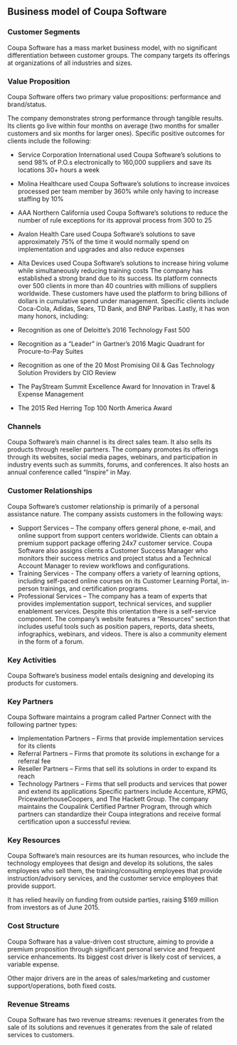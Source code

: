 Business model of Coupa Software
--------------------------------

 ### Customer Segments

 Coupa Software has a mass market business model, with no significant differentiation between customer groups. The company targets its offerings at organizations of all industries and sizes.

 ### Value Proposition

 Coupa Software offers two primary value propositions: performance and brand/status.

 The company demonstrates strong performance through tangible results. Its clients go live within four months on average (two months for smaller customers and six months for larger ones). Specific positive outcomes for clients include the following:

  * Service Corporation International used Coupa Software’s solutions to send 98% of P.O.s electronically to 160,000 suppliers and save its locations 30+ hours a week
 * Molina Healthcare used Coupa Software’s solutions to increase invoices processed per team member by 360% while only having to increase staffing by 10%
 * AAA Northern California used Coupa Software’s solutions to reduce the number of rule exceptions for its approval process from 300 to 25
 * Avalon Health Care used Coupa Software’s solutions to save approximately 75% of the time it would normally spend on implementation and upgrades and also reduce expenses
 * Alta Devices used Coupa Software’s solutions to increase hiring volume while simultaneously reducing training costs
  The company has established a strong brand due to its success. Its platform connects over 500 clients in more than 40 countries with millions of suppliers worldwide. These customers have used the platform to bring billions of dollars in cumulative spend under management. Specific clients include Coca-Cola, Adidas, Sears, TD Bank, and BNP Paribas. Lastly, it has won many honors, including:

  * Recognition as one of Deloitte’s 2016 Technology Fast 500
 * Recognition as a “Leader” in Gartner’s 2016 Magic Quadrant for Procure-to-Pay Suites
 * Recognition as one of the 20 Most Promising Oil & Gas Technology Solution Providers by CIO Review
 * The PayStream Summit Excellence Award for Innovation in Travel & Expense Management
 * The 2015 Red Herring Top 100 North America Award
  ### Channels

 Coupa Software’s main channel is its direct sales team. It also sells its products through reseller partners. The company promotes its offerings through its websites, social media pages, webinars, and participation in industry events such as summits, forums, and conferences. It also hosts an annual conference called “Inspire” in May.

 ### Customer Relationships

 Coupa Software’s customer relationship is primarily of a personal assistance nature. The company assists customers in the following ways:

  * Support Services – The company offers general phone, e-mail, and online support from support centers worldwide. Clients can obtain a premium support package offering 24x7 customer service. Coupa Software also assigns clients a Customer Success Manager who monitors their success metrics and project status and a Technical Account Manager to review workflows and configurations.
 * Training Services - The company offers a variety of learning options, including self-paced online courses on its Customer Learning Portal, in-person trainings, and certification programs.
 * Professional Services – The company has a team of experts that provides implementation support, technical services, and supplier enablement services.
  Despite this orientation there is a self-service component. The company’s website features a “Resources” section that includes useful tools such as position papers, reports, data sheets, infographics, webinars, and videos. There is also a community element in the form of a forum.

 ### Key Activities

 Coupa Software’s business model entails designing and developing its products for customers.

 ### Key Partners

 Coupa Software maintains a program called Partner Connect with the following partner types:

  * Implementation Partners – Firms that provide implementation services for its clients
 * Referral Partners – Firms that promote its solutions in exchange for a referral fee
 * Reseller Partners – Firms that sell its solutions in order to expand its reach
 * Technology Partners – Firms that sell products and services that power and extend its applications
  Specific partners include Accenture, KPMG, PricewaterhouseCoopers, and The Hackett Group. The company maintains the Coupalink Certified Partner Program, through which partners can standardize their Coupa integrations and receive formal certification upon a successful review.

 ### Key Resources

 Coupa Software’s main resources are its human resources, who include the technology employees that design and develop its solutions, the sales employees who sell them, the training/consulting employees that provide instruction/advisory services, and the customer service employees that provide support.

 It has relied heavily on funding from outside parties, raising $169 million from investors as of June 2015.

 ### Cost Structure

 Coupa Software has a value-driven cost structure, aiming to provide a premium proposition through significant personal service and frequent service enhancements. Its biggest cost driver is likely cost of services, a variable expense.

 Other major drivers are in the areas of sales/marketing and customer support/operations, both fixed costs.

 ### Revenue Streams

 Coupa Software has two revenue streams: revenues it generates from the sale of its solutions and revenues it generates from the sale of related services to customers.